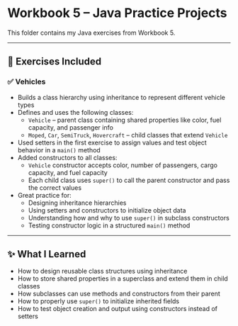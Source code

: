 # Workbook 5 – Java Practice Projects

This folder contains my Java exercises from Workbook 5.

---

## 📘 Exercises Included

### ✅ Vehicles
- Builds a class hierarchy using inheritance to represent different vehicle types
- Defines and uses the following classes:
  - `Vehicle` – parent class containing shared properties like color, fuel capacity, and passenger info
  - `Moped`, `Car`, `SemiTruck`, `Hovercraft` – child classes that extend `Vehicle`
- Used setters in the first exercise to assign values and test object behavior in a `main()` method
- Added constructors to all classes:
  - `Vehicle` constructor accepts color, number of passengers, cargo capacity, and fuel capacity
  - Each child class uses `super()` to call the parent constructor and pass the correct values
- Great practice for:
  - Designing inheritance hierarchies
  - Using setters and constructors to initialize object data
  - Understanding how and why to use `super()` in subclass constructors
  - Testing constructor logic in a structured `main()` method

---

## ✨ What I Learned
- How to design reusable class structures using inheritance  
- How to store shared properties in a superclass and extend them in child classes  
- How subclasses can use methods and constructors from their parent  
- How to properly use `super()` to initialize inherited fields  
- How to test object creation and output using constructors instead of setters  


